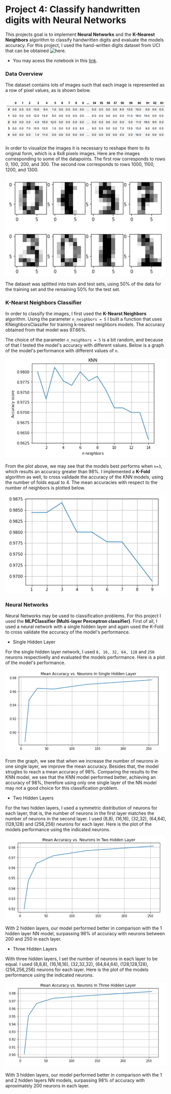 # Project 4: Classify handwritten digits with Neural Networks

This projects goal is to implement **Neural Networks** and the **K-Nearest Neighbors** algorithm to classify handwritten digits and evaluate the models accuracy. For this project, I used the hand-written digits dataset from UCI that can be obtained ![here](http://archive.ics.uci.edu/ml/datasets/Optical+Recognition+of+Handwritten+Digits).

* You may acess the notebook in this [link](https://github.com/igorcruz91/igor_portfolio/blob/main/Project%204%20Neural%20Networks/Neural%20Networks%20Classifier.ipynb).

### Data Overview

The dataset contains lots of images such that each image is represented as a row of pixel values, as is shown below.

![](images/dataset.png)

In order to visualize the images it is necessary to reshape them to its original form, which is a 8x8 pixels images. Here are the images corresponding to some of the datapoints. The first row corresponds to rows 0, 100, 200, and 300. The second row corresponds to rows 1000, 1100, 1200, and 1300.

![](images/datapoints.png)

The dataset was splitted into train and test sets, using 50% of the data for the training set and the remaining 50% for the test set.

### K-Nearst Neighbors Classifier

In order to classify the images, I first used the **K-Nearst Neighbors** algorithm. Using the parameter `n_neighbors = 5` I built a function that uses KNeighborsClassifer for training k-nearest neighbors models. The accuracy obtained from that model was 97.66%.

The choice of the parameter `n_neighbors = 5` is a bit random, and because of that I tested the model's accuracy with different values. Below is a graph of the model's performance with different values of `n`.

![](images/knn.png)

From the plot above, we may see that the models best performs when `n=3`, which results an accuracy greater than 98%.
I implemented a **K-Fold** algorithm as well, to cross validade the accuracy of the KNN models, using the number of folds equal to 4. The mean accuracies with respect to the number of neighbors is plotted below.

![](images/knn_2.png)

### Neural Networks

Neural Networks may be used to classification problems. For this project I used the **MLPClassifier (Multi-layer Perceptron classifier)**. First of all, I used a neural network with a single hidden layer and again used the K-Fold to cross validate the accuracy of the model's performance.

* Single Hidden Layer
 
For the single hidden layer network, I used `8, 16, 32, 64, 128` and `256` neurons respectivelly and evaluated the models performance. Here is a plot of the model's performance.

![](images/nn_single.png)

From the graph, we see that when we increase the number of neurons in one single layer, we improve the mean accuracy. Besides that, the model strugles to reach a mean accuracy of 98%. Comparing the results to the KNN model, we see that the KNN model performed better, achieving an accuracy of 98%, therefore using only one single layer of the NN model may not a good choice for this classification problem.

* Two Hidden Layers

For the two hidden layers, I used a symmetric distribution of neurons for each layer, that is, the number of neurons in the first layer matches the number of neurons in the second layer. I used (8,8), (16,16), (32,32), (64,64), (128,128) and (256,256) neurons for each layer. Here is the plot of the models performance using the indicated neurons.

![](images/nn_two.png)

With 2 hidden layers, our model performed better in comparison with the 1 hidden layer NN model, surpassing 98% of accuracy with neurons between 200 and 250 in each layer.

* Three Hidden Layers

With three hidden layers, I set the number of neurons in each layer to be equal. I used (8,8,8), (16,16,16), (32,32,32), (64,64,64), (128,128,128), (256,256,256) neurons for each layer. Here is the plot of the models performance using the indicated neurons.

![](images/nn_three.png)

With 3 hidden layers, our model performed better in comparison with the 1 and 2 hidden layers NN models, surpassing 98% of accuracy with aproximately 200 neurons in each layer.
